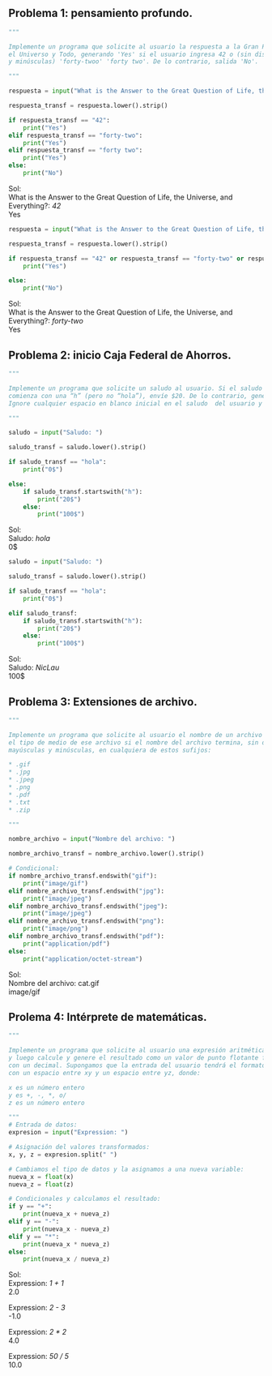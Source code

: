## Problema 1: pensamiento profundo.
```python
"""

Implemente un programa que solicite al usuario la respuesta a la Gran Pregunta de la Vida,
el Universo y Todo, generando 'Yes' si el usuario ingresa 42 o (sin distinguir entre mayúsculas
y minúsculas) 'forty-twoo' 'forty two'. De lo contrario, salida 'No'.

"""

respuesta = input("What is the Answer to the Great Question of Life, the Universe, and Everything?:" )

respuesta_transf = respuesta.lower().strip()

if respuesta_transf == "42":
    print("Yes")
elif respuesta_transf == "forty-two":
    print("Yes")
elif respuesta_transf == "forty two":
    print("Yes")
else:
    print("No")
```
Sol:  
What is the Answer to the Great Question of Life, the Universe, and Everything?: *42*  
Yes  

```python
respuesta = input("What is the Answer to the Great Question of Life, the Universe, and Everything?:" )

respuesta_transf = respuesta.lower().strip()

if respuesta_transf == "42" or respuesta_transf == "forty-two" or respuesta_transf == "forty two":
    print("Yes")

else:
    print("No")
```
Sol:  
What is the Answer to the Great Question of Life, the Universe, and Everything?: *forty-two*  
Yes  

## Problema 2: inicio Caja Federal de Ahorros.
```python
"""

Implemente un programa que solicite un saludo al usuario. Si el saludo comienza con "hola", envíe $0. Si el saludo 
comienza con una “h” (pero no “hola”), envíe $20. De lo contrario, genere $100.
Ignore cualquier espacio en blanco inicial en el saludo  del usuario y trate el saludo del usuario sin distinguir entre mayúsculas y minúsculas.

"""

saludo = input("Saludo: ")

saludo_transf = saludo.lower().strip()

if saludo_transf == "hola":
    print("0$")

else:
    if saludo_transf.startswith("h"):
        print("20$")
    else:
        print("100$")
```
Sol:  
Saludo: *hola*  
0$  

```python
saludo = input("Saludo: ")

saludo_transf = saludo.lower().strip()

if saludo_transf == "hola":
    print("0$")

elif saludo_transf:
    if saludo_transf.startswith("h"):
        print("20$")
    else:
        print("100$")
```
Sol:  
Saludo: *NicLau*  
100$  

## Problema 3: Extensiones de archivo.
```python
"""

Implemente un programa que solicite al usuario el nombre de un archivo y luego genere 
el tipo de medio de ese archivo si el nombre del archivo termina, sin distinguir entre
mayúsculas y minúsculas, en cualquiera de estos sufijos:

* .gif
* .jpg
* .jpeg
* .png
* .pdf
* .txt
* .zip

"""

nombre_archivo = input("Nombre del archivo: ")

nombre_archivo_transf = nombre_archivo.lower().strip()

# Condicional:
if nombre_archivo_transf.endswith("gif"):
    print("image/gif")
elif nombre_archivo_transf.endswith("jpg"):
    print("image/jpeg")
elif nombre_archivo_transf.endswith("jpeg"):
    print("image/jpeg")
elif nombre_archivo_transf.endswith("png"):
    print("image/png")
elif nombre_archivo_transf.endswith("pdf"):
    print("application/pdf")
else:
    print("application/octet-stream")
```
Sol:  
Nombre del archivo: cat.gif  
image/gif  


## Prolema 4: Intérprete de matemáticas.
```python
"""

Implemente un programa que solicite al usuario una expresión aritmética 
y luego calcule y genere el resultado como un valor de punto flotante formateado
con un decimal. Supongamos que la entrada del usuario tendrá el formato x y z, 
con un espacio entre xy y un espacio entre yz, donde:

x es un número entero
y es +, -, *, o/
z es un número entero

"""
# Entrada de datos:
expresion = input("Expression: ")

# Asignación del valores transformados:
x, y, z = expresion.split(" ")

# Cambiamos el tipo de datos y la asignamos a una nueva variable:
nueva_x = float(x)
nueva_z = float(z)

# Condicionales y calculamos el resultado:
if y == "+":
    print(nueva_x + nueva_z)
elif y == "-":
    print(nueva_x - nueva_z)
elif y == "*":
    print(nueva_x * nueva_z)
else:
    print(nueva_x / nueva_z)
```
Sol:  
Expression: *1 + 1*  
2.0  

Expression: *2 - 3*  
-1.0  

Expression: *2 * 2*  
4.0  

Expression: *50 / 5*  
10.0  
